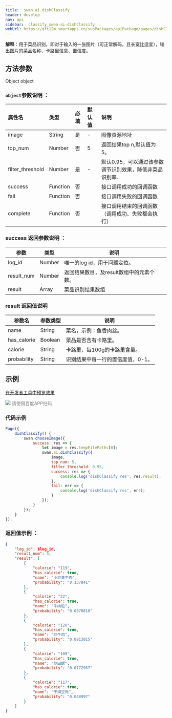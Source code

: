 ```yaml
---
title:  swan.ai.dishClassify
header: develop
nav: api
sidebar:  classify_swan-ai-dishClassify
webUrl: https://qft12m.smartapps.cn/subPackages/apiPackage/pages/dishClassify/dishClassify
---
```


 

**解释**：用于菜品识别，即对于输入的一张图片（可正常解码，且长宽比适宜），输出图片的菜品名称、卡路里信息、置信度。

 
## 方法参数

Object object

### `object`参数说明 ：

|属性名 |类型  |必填 | 默认值 |说明|
|:---- |:---- |:---- |:----|:----|
|image|	String|是| - |图像资源地址|
|top_num	|Number	|否|5	|返回结果top n,默认值为5。|
|filter_threshold|Number|	是|-	|默认0.95，可以通过该参数调节识别效果，降低非菜品识别率.|
|success |Function    |否 | |      接口调用成功的回调函数|
|fail |   Function|    否  | |     接口调用失败的回调函数|
|complete  |  Function  |  否   | |    接口调用结束的回调函数（调用成功、失败都会执行）|

### success 返回参数说明 ：

|参数 |类型 | 说明  |
|---- | ---- | ---- |
|log_id|	Number|	唯一的log id，用于问题定位。|
|result_num|	Number|	返回结果数目，及result数组中的元素个数。|
|result|	Array|	菜品识别结果数组|


### result 返回值说明 

|参数名 | 参数类型 |说明  |
|---|---|---|
|name|	String|	菜名，示例：鱼香肉丝。|
|has_calorie|   Boolean|菜品是否含有卡路里。 |
|calorie|	String|	卡路里，每100g的卡路里含量。|
|probability|	String	|识别结果中每一行的置信度值，0-1。|


## 示例

<a href="swanide://fragment/537ef56cc65e65914349ddad095f1d021569501070696" title="在开发者工具中预览效果" target="_self">在开发者工具中预览效果</a>

<div class='scan-code-container'>
    <img src="https://b.bdstatic.com/miniapp/assets/images/doc_demo/dishClassify.png" class="demo-qrcode-image" />
    <font color=#777 12px>请使用百度APP扫码</font>
</div>

 

### 代码示例 



```js
Page({
    dishClassify() {
        swan.chooseImage({
            success: res => {
                let image = res.tempFilePaths[0];
                swan.ai.dishClassify({
                    image,
                    top_num: 5,
                    filter_threshold: 0.95,
                    success: res => {
                        console.log('dishClassify res', res.result);
                    },
                    fail: err => {
                        console.log('dishClassify res', err);
                    }
                });
            }
        });
    }
});
```

### 返回值示例 ：
```json
{
    "log_id": $log_id,
    "result_num": 5,
    "result": [
        {
            "calorie": "119",
            "has_calorie": true,
            "name": "小炒黄牛肉",
            "probability": "0.137841"
        },
        {
            "calorie": "22",
            "has_calorie": true,
            "name": "牛肉粒",
            "probability": "0.0870818"
        },
        {
            "calorie": "120",
            "has_calorie": true,
            "name": "炒牛肉",
            "probability": "0.0813015"
        },
        {
            "calorie": "109",
            "has_calorie": true,
            "name": "炒田螺",
            "probability": "0.0772957"
        },
        {
            "calorie": "117",
            "has_calorie": true,
            "name": "干煸豆角",
            "probability": "0.048997"
        }
    ]
}
```

